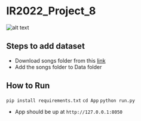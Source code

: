 # IR2022_Project_8

![alt text](http://url/to/img.png)

## Steps to add dataset
- Download songs folder from this [link](https://drive.google.com/drive/folders/1nD8FhFiKG4JsBPDfN0UQigbu5NJz6yW2?usp=sharing)
- Add the songs folder to Data folder

## How to Run
```pip install requirements.txt```
```cd App```
```python run.py```
- App should be up at ```http://127.0.0.1:8050```